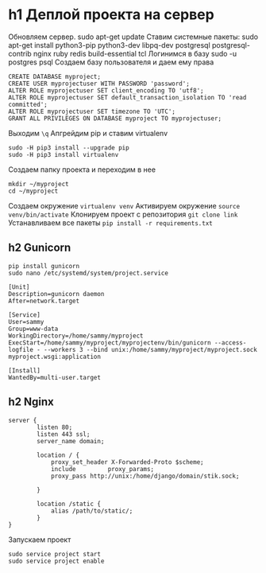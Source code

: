 h1 Деплой проекта на сервер
====

Обновляем сервер.
sudo apt-get update
Ставим системные пакеты:
sudo apt-get install python3-pip python3-dev libpq-dev postgresql postgresql-contrib nginx ruby redis build-essential tcl
Логинимся в базу
sudo -u postgres psql
Создаем базу пользователя и даем ему права
```
CREATE DATABASE myproject;
CREATE USER myprojectuser WITH PASSWORD 'password';
ALTER ROLE myprojectuser SET client_encoding TO 'utf8';
ALTER ROLE myprojectuser SET default_transaction_isolation TO 'read committed';
ALTER ROLE myprojectuser SET timezone TO 'UTC';
GRANT ALL PRIVILEGES ON DATABASE myproject TO myprojectuser;
```
Выходим 
`\q`
Апгрейдим pip и ставим virtualenv
```
sudo -H pip3 install --upgrade pip
sudo -H pip3 install virtualenv
```

Создаем папку проекта и переходим в нее
```
mkdir ~/myproject
cd ~/myproject
```
Создаем окружение
`virtualenv venv`
Активируем окружение
`source venv/bin/activate`
Клонируем проект с репозитория
`git clone link`
Устанавливаем все пакеты
`pip install -r requirements.txt`



h2 Gunicorn
----- 
```
pip install gunicorn
sudo nano /etc/systemd/system/project.service
```

```
[Unit]
Description=gunicorn daemon
After=network.target

[Service]
User=sammy
Group=www-data
WorkingDirectory=/home/sammy/myproject
ExecStart=/home/sammy/myproject/myprojectenv/bin/gunicorn --access-logfile - --workers 3 --bind unix:/home/sammy/myproject/myproject.sock myproject.wsgi:application

[Install]
WantedBy=multi-user.target
```

h2 Nginx
----
```
server {
        listen 80;
        listen 443 ssl;
        server_name domain;

        location / {
            proxy_set_header X-Forwarded-Proto $scheme;
            include         proxy_params;
            proxy_pass http://unix:/home/django/domain/stik.sock;
            
        }

        location /static {
            alias /path/to/static/;
        }
}
```

Запускаем проект
```
sudo service project start
sudo service project enable
```